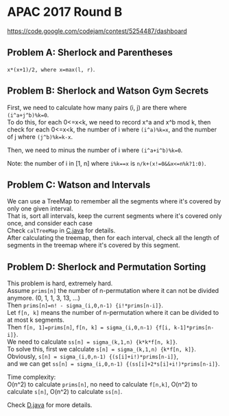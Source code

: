 # APAC 2017 Round B
https://code.google.com/codejam/contest/5254487/dashboard

## Problem A: Sherlock and Parentheses

`x*(x+1)/2, where x=max(l, r)`.

## Problem B: Sherlock and Watson Gym Secrets

First, we need to calculate how many pairs (i, j) are there where
`(i^a+j^b)%k=0`.  
To do this, for each 0<=x<k, we need to record x^a and x^b mod k,
then check for each 0<=x<k, the number of i where `(i^a)%k=x`,
and the number of j where `(j^b)%k=k-x`.  

Then, we need to minus the number of i where `(i^a+i^b)%k=0`.

Note: the number of i in [1, n] where `i%k==x` is `n/k+(x!=0&&x<=n%k?1:0)`.

## Problem C: Watson and Intervals

We can use a TreeMap to remember all the segments where it's covered
by only one given interval.  
That is, sort all intervals, keep the current segments where it's covered
only once, and consider each case  
Check `calTreeMap` in [C.java](C.java) for details.  
After calculating the treemap, then for each interval, check all the length
of segments in the treemap where it's covered by this segment.

## Problem D: Sherlock and Permutation Sorting

This problem is hard, extremely hard.  
Assume `prims[n]` the number of n-permutation where it can not be divided anymore.
(0, 1, 1, 3, 13, ...)  
Then `prims[n]=n! - sigma_(i,0,n-1) {i!*prims[n-i]}`.  
Let `f[n, k]` means the number of n-permutation where it can be divided to
at most k segments.  
Then `f[n, 1]=prims[n]`, `f[n, k] = sigma_(i,0,n-1) {f[i, k-1]*prims[n-i]}`.  
We need to calculate `ss[n] = sigma_(k,1,n) {k*k*f[n, k]}`.  
To solve this, first we calculate `s[n] = sigma_(k,1,n) {k*f[n, k]}`.  
Obviously, `s[n] = sigma_(i,0,n-1) {(s[i]+i!)*prims[n-i]}`,  
and we can get `ss[n] = sigma_(i,0,n-1) {(ss[i]+2*s[i]+i!)*prims[n-i]}`.  

Time complexity:  
O(n^2) to calculate `prims[n]`, no need to calculate `f[n,k]`,
O(n^2) to calculate `s[n]`, O(n^2) to calculate `ss[n]`.  

Check [D.java](D.java) for more details.
